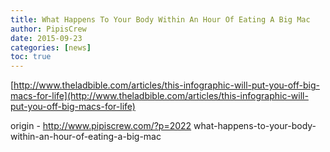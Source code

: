 ```yaml
---
title: What Happens To Your Body Within An Hour Of Eating A Big Mac
author: PipisCrew
date: 2015-09-23
categories: [news]
toc: true
---
```


[http://www.theladbible.com/articles/this-infographic-will-put-you-off-big-macs-for-life](http://www.theladbible.com/articles/this-infographic-will-put-you-off-big-macs-for-life)

origin - http://www.pipiscrew.com/?p=2022 what-happens-to-your-body-within-an-hour-of-eating-a-big-mac